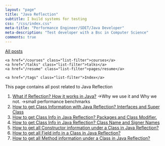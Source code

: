 ```yaml
---
layout: "page"
title: "Java Reflection"
subtitle: I build systems for testing
css: "/css/index.css"
meta-title: "Performance Engineer/SDET/Java Developer"
meta-description: "Test developer with a Bsc in Computer Science"
comments: true
---
```

<div class="list-filters">
    <a href="/" class="list-filter filter-selected">All posts</a>

    <a href="/courses" class="list-filter">courses</a>
	<a href="/talks" class="list-filter">talks</a>
    <a href="/resume" class="list-filter">pages/resume</a>

    <a href="/tags" class="list-filter">Index</a>
</div>
This page contains all post related to Java Reflection

1. [What if Reflection? How it works in Java?](http://shantonusarker.blogspot.com/2014/07/what-if-reflection-how-we-can-use-it.html)
->Why we use it and Why we not.
->small performance benchmarks 
2. [How to get Class Information with Java Reflection? Interfaces and Super Class](http://shantonusarker.blogspot.com/2014/07/java-reflection-class-Information-Interfaces-Super-Class.html)
3. [How to get Class Info in Java Reflection? Packages and Class Modifier.](http://shantonusarker.blogspot.com/2014/07/how-to-get-class-info-in-java.html)
4. [How to get Class Info in Java Reflection? Class Name and Signer Names](http://shantonusarker.blogspot.com/2014/07/java-reflection-class-name-signer.html)
5. [How to get all Constructor information under a Class in Java Reflection?](http://shantonusarker.blogspot.com/2014/08/java-reflection-constructor-in-class.html)
6. [How to get all Field info in a Class in Java Reflection?](http://shantonusarker.blogspot.com/2014/08/java-reflection-field-information-in-class.html)
7. [How to get all Method information under a Class in Java Reflection?](http://shantonusarker.blogspot.com/2014/08/java-reflection-method-info-in-class.html)
